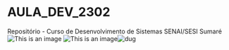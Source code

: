 # AULA_DEV_2302

Repositório - Curso de Desenvolvimento de Sistemas SENAI/SESI Sumaré
![This is an image](https://static.wixstatic.com/media/737e63_b3f9d6654f784ea3a310d96590896fc0~mv2.jpg/v1/fit/w_1000%2Ch_1000%2Cal_c%2Cq_80/file.jpg)
![This is an image]()![dug](https://user-images.githubusercontent.com/125596769/220904719-2c267210-3bea-48af-8bc9-300493b81aa6.jpg)
